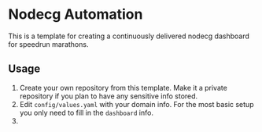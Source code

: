 # Nodecg Automation

This is a template for creating a continuously delivered nodecg dashboard for speedrun marathons.

## Usage

1. Create your own repository from this template. Make it a private repository if you plan to have any sensitive info stored.
2. Edit `config/values.yaml` with your domain info. For the most basic setup you only need to fill in the `dashboard` info.
3.
